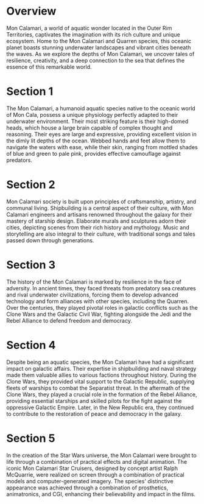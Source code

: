 # Overview

Mon Calamari, a world of aquatic wonder located in the Outer Rim Territories, captivates the imagination with its rich culture and unique ecosystem.
Home to the Mon Calamari and Quarren species, this oceanic planet boasts stunning underwater landscapes and vibrant cities beneath the waves.
As we explore the depths of Mon Calamari, we uncover tales of resilience, creativity, and a deep connection to the sea that defines the essence of this remarkable world.

# Section 1

The Mon Calamari, a humanoid aquatic species native to the oceanic world of Mon Cala, possess a unique physiology perfectly adapted to their underwater environment.
Their most striking feature is their high-domed heads, which house a large brain capable of complex thought and reasoning.
Their eyes are large and expressive, providing excellent vision in the dimly lit depths of the ocean.
Webbed hands and feet allow them to navigate the waters with ease, while their skin, ranging from mottled shades of blue and green to pale pink, provides effective camouflage against predators.

# Section 2

Mon Calamari society is built upon principles of craftsmanship, artistry, and communal living.
Shipbuilding is a central aspect of their culture, with Mon Calamari engineers and artisans renowned throughout the galaxy for their mastery of starship design.
Elaborate murals and sculptures adorn their cities, depicting scenes from their rich history and mythology.
Music and storytelling are also integral to their culture, with traditional songs and tales passed down through generations.

# Section 3

The history of the Mon Calamari is marked by resilience in the face of adversity.
In ancient times, they faced threats from predatory sea creatures and rival underwater civilizations, forcing them to develop advanced technology and form alliances with other species, including the Quarren.
Over the centuries, they played pivotal roles in galactic conflicts such as the Clone Wars and the Galactic Civil War, fighting alongside the Jedi and the Rebel Alliance to defend freedom and democracy.

# Section 4

Despite being an aquatic species, the Mon Calamari have had a significant impact on galactic affairs.
Their expertise in shipbuilding and naval strategy made them valuable allies to various factions throughout history.
During the Clone Wars, they provided vital support to the Galactic Republic, supplying fleets of warships to combat the Separatist threat.
In the aftermath of the Clone Wars, they played a crucial role in the formation of the Rebel Alliance, providing essential starships and skilled pilots for the fight against the oppressive Galactic Empire.
Later, in the New Republic era, they continued to contribute to the restoration of peace and democracy in the galaxy.

# Section 5

In the creation of the Star Wars universe, the Mon Calamari were brought to life through a combination of practical effects and digital animation.
The iconic Mon Calamari Star Cruisers, designed by concept artist Ralph McQuarrie, were realized on screen through a combination of practical models and computer-generated imagery.
The species' distinctive appearance was achieved through a combination of prosthetics, animatronics, and CGI, enhancing their believability and impact in the films.
